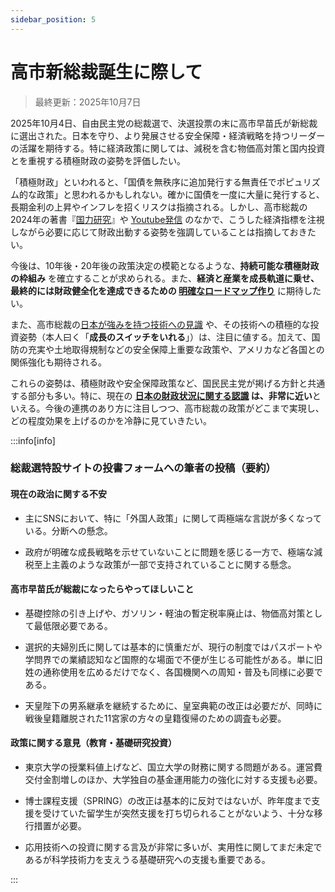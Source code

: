 ```yaml
---
sidebar_position: 5
---
```


# 高市新総裁誕生に際して

> 最終更新：2025年10月7日

2025年10月4日、自由民主党の総裁選で、決選投票の末に高市早苗氏が新総裁に選出された。日本を守り、より発展させる安全保障・経済戦略を持つリーダーの活躍を期待する。特に経済政策に関しては、減税を含む物価高対策と国内投資とを重視する積極財政の姿勢を評価したい。

「積極財政」といわれると、「国債を無秩序に追加発行する無責任でポピュリズム的な政策」と思われるかもしれない。確かに国債を一度に大量に発行すると、長期金利の上昇やインフレを招くリスクは指摘される。しかし、高市総裁の2024年の著書『[国力研究](https://www.amazon.co.jp/s?k=%E5%9B%BD%E5%8A%9B%E7%A0%94%E7%A9%B6+%E6%97%A5%E6%9C%AC%E5%88%97%E5%B3%B6%E3%82%92+%E5%BC%B7%E3%81%8F%E8%B1%8A%E3%81%8B%E3%81%AB&adgrpid=164746847885&hvadid=710331999972&hvdev=c&hvexpln=0&hvlocphy=1009180&hvnetw=g&hvocijid=5068663554228569473--&hvqmt=e&hvrand=5068663554228569473&hvtargid=kwd-2346561030894&hydadcr=4078_13378631&jp-ad-ap=0&mcid=a45f79c596253d06b8fefa1f702e8186&tag=googhydr-22&ref=pd_sl_7cc5c31jgl_e)』や [Youtube発信](https://www.youtube.com/watch?v=MMA4nCk4enk&t=878s) のなかで、こうした経済指標を注視しながら必要に応じて財政出動する姿勢を強調していることは指摘しておきたい。

今後は、10年後・20年後の政策決定の模範となるような、**持続可能な積極財政の枠組み** を確立することが求められる。また、**経済と産業を成長軌道に乗せ、最終的には財政健全化を達成できるための [明確なロードマップ作り](https://new-kokumin.jp/wp-content/uploads/2021/12/522fd06037c8eb1d015e75df50b11f47.pdf)** に期待したい。

また、高市総裁の[日本が強みを持つ技術への見識](https://www.youtube.com/watch?v=zj9LnFJyh0o) や、その技術への積極的な投資姿勢（本人曰く「**成長のスイッチをいれる**」）は、注目に値する。加えて、国防の充実や土地取得規制などの安全保障上重要な政策や、アメリカなど各国との関係強化も期待される。

これらの姿勢は、積極財政や安全保障政策など、国民民主党が掲げる方針と共通する部分も多い。特に、現在の **[日本の財政状況に関する認識](https://www.youtube.com/watch?v=SWYC8EN_xdY) は、非常に近い**といえる。今後の連携のあり方に注目しつつ、高市総裁の政策がどこまで実現し、どの程度効果を上げるのかを冷静に見ていきたい。

:::info[info]

### 総裁選特設サイトの投書フォームへの筆者の投稿（要約）

#### 現在の政治に関する不安

- 主にSNSにおいて、特に「外国人政策」に関して両極端な言説が多くなっている。分断への懸念。

- 政府が明確な成長戦略を示せていないことに問題を感じる一方で、極端な減税至上主義のような政策が一部で支持されていることに関する懸念。

#### 高市早苗氏が総裁になったらやってほしいこと

- 基礎控除の引き上げや、ガソリン・軽油の暫定税率廃止は、物価高対策として最低限必要である。

- 選択的夫婦別氏に関しては基本的に慎重だが、現行の制度ではパスポートや学問界での業績認知など国際的な場面で不便が生じる可能性がある。単に旧姓の通称使用を広めるだけでなく、各国機関への周知・普及も同様に必要である。

- 天皇陛下の男系継承を継続するために、皇室典範の改正は必要だが、同時に戦後皇籍離脱された11宮家の方々の皇籍復帰のための調査も必要。

#### 政策に関する意見（教育・基礎研究投資）

- 東京大学の授業料値上げなど、国立大学の財務に関する問題がある。運営費交付金割増しのほか、大学独自の基金運用能力の強化に対する支援も必要。

- 博士課程支援（SPRING）の改正は基本的に反対ではないが、昨年度まで支援を受けていた留学生が突然支援を打ち切られることがないよう、十分な移行措置が必要。

- 応用技術への投資に関する言及が非常に多いが、実用性に関してまだ未定であるが科学技術力を支えうる基礎研究への支援も重要である。

:::